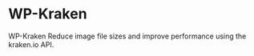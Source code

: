WP-Kraken
=========

WP-Kraken Reduce image file sizes and improve performance using the kraken.io API.